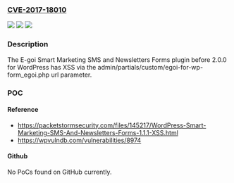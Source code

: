 ### [CVE-2017-18010](https://cve.mitre.org/cgi-bin/cvename.cgi?name=CVE-2017-18010)
![](https://img.shields.io/static/v1?label=Product&message=n%2Fa&color=blue)
![](https://img.shields.io/static/v1?label=Version&message=n%2Fa&color=blue)
![](https://img.shields.io/static/v1?label=Vulnerability&message=n%2Fa&color=brighgreen)

### Description

The E-goi Smart Marketing SMS and Newsletters Forms plugin before 2.0.0 for WordPress has XSS via the admin/partials/custom/egoi-for-wp-form_egoi.php url parameter.

### POC

#### Reference
- https://packetstormsecurity.com/files/145217/WordPress-Smart-Marketing-SMS-And-Newsletters-Forms-1.1.1-XSS.html
- https://wpvulndb.com/vulnerabilities/8974

#### Github
No PoCs found on GitHub currently.

